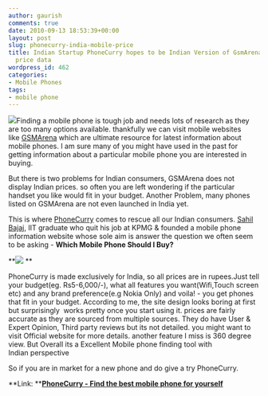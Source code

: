 ```yaml
---
author: gaurish
comments: true
date: 2010-09-13 18:53:39+00:00
layout: post
slug: phonecurry-india-mobile-price
title: Indian Startup PhoneCurry hopes to be Indian Version of GsmArena with latest
  price data
wordpress_id: 462
categories:
- Mobile Phones
tags:
- mobile phone
---
```


[![](http://www.gaurishsharma.com/wp-content/uploads/2010/09/PC.png)](http://www.gaurishsharma.com/wp-content/uploads/2010/09/PC.png)Finding a mobile phone is tough job and needs lots of research as they are too many options available. thankfully we can visit mobile websites like [GSMArena](http://www.gsmarena.com/) which are ultimate resource for latest information about mobile phones. I am sure many of you might have used in the past for getting information about a particular mobile phone you are interested in buying.

But there is two problems for Indian consumers, GSMArena does not display Indian prices. so often you are left wondering if the particular handset you like would fit in your budget. Another Problem, many phones listed on GSMArena are not even launched in India yet.

This is where [PhoneCurry](http://www.phonecurry.com/) comes to rescue all our Indian consumers. [Sahil Bajaj](http://www.yourstory.in/entrepreneurs/non-tech-entrepreneurs/4504-sahil-bajaj-founder-phonecurrycom-india-specific-web-startup-to-compare-mobile-phones), IIT graduate who quit his job at KPMG & founded a mobile phone information website whose sole aim is answer the question we often seem to be asking - **Which Mobile Phone Should I Buy?**

**[![](http://www.gaurishsharma.com/wp-content/uploads/2010/09/PC1-300x225.png)](http://www.gaurishsharma.com/wp-content/uploads/2010/09/PC1.png)
**

PhoneCurry is made exclusively for India, so all prices are in rupees.Just tell your budget(eg. Rs5-6,000/-), what all features you want(Wifi,Touch screen etc) and any brand preference(e.g Nokia Only) and voila! - you get phones that fit in your budget. According to me, the site design looks boring at first but surprisingly  works pretty once you start using it. prices are fairly accurate as they are sourced from multiple sources. They do have User & Expert Opinion, Third party reviews but its not detailed. you might want to visit Official website for more details. another feature I miss is 360 degree view. But Overall its a Excellent Mobile phone finding tool with Indian perspective

So if you are in market for a new phone and do give a try PhoneCurry.

**Link: **[**PhoneCurry - Find the best mobile phone for yourself**](http://www.phonecurry.com/)

